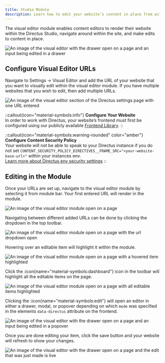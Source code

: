 ```yaml
---
title: Studio Module
description: Learn how to edit your website’s content in place from within the Directus Studio.
---
```


The visual editor module enables content editors to render their website within the Directus Studio, navigate around within the site, and make edits to content in place.

![An image of the visual editor with the drawer open on a page and an input being edited in a drawer]()

## Configure Visual Editor URLs

Navigate to Settings -> Visual Editor and add the URL of your website that you want to visually edit within the visual editor module. If you have multiple websites that you wish to edit, then add multiple URLs.

![An image of the visual editor section of the Directus settings page with one URL entered]()

::callout{icon="material-symbols:info"}
**Configure Your Website**  
In order to work with Directus, your website’s frontend must first be configured using our publicly available [Frontend Library](/guides/content/visual-editor/frontend-library).
::

::callout{icon="material-symbols:warning-rounded" color="amber"}
**Configure Content Security Policy**  
Your website will not be able to speak to your Directus instance if you do not set `CONTENT_SECURITY_POLICY_DIRECTIVES__FRAME_SRC="<your-website-base-url>"` within your instances env.<br>
[Learn more about Directus env security settings](/configuration/security-limits)
::

## Editing in the Module

Once your URLs are set up, navigate to the visual editor module by selecting it from module bar. Your first entered URL will render in the module.

![An image of the visual editor module open on a page]()

Navigating between different added URLs can be done by clicking the dropdown in the top toolbar.

![An image of the visual editor module open on a page with the url dropdown open]()

Hovering over an editable item will highlight it within the module.

![An image of the visual editor module open on a page with a hovered item highlighted]()

Click the :icon{name="material-symbols:dashboard"} icon in the toolbar will highlight all the editable items on the page.

![An image of the visual editor module open on a page with all editable items highlighted]()

Clicking the :icon{name="material-symbols:edit"} will open an editor in either a drawer, modal, or popover depending on which `mode` was specified in the elements `data-directus` attribute on the frontend.

![An image of the visual editor with the drawer open on a page and an input being edited in a popover]()

Once you are done editing your item, click the save button and your website will refresh to show your changes.

![An image of the visual editor with the drawer open on a page and the edit that was just made is live]()
